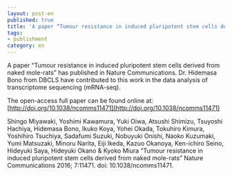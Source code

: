 ```yaml
---
layout: post-en
published: true
title: 'A paper “Tumour resistance in induced pluripotent stem cells derived from naked mole-rats” has published in Nature Communications.'
tags:
- publishment
category: en
---
```

A paper “Tumour resistance in induced pluripotent stem cells derived from naked mole-rats” has published in Nature Communications.
Dr. Hidemasa Bono from DBCLS have contributed to this work in the data analysis of transcriptome sequencing (mRNA-seq).
 
The open-access full paper can be found online at:
[http://doi.org/10.1038/ncomms11471](http://doi.org/10.1038/ncomms11471)
 
Shingo Miyawaki, Yoshimi Kawamura, Yuki Oiwa, Atsushi Shimizu, Tsuyoshi Hachiya, Hidemasa Bono, Ikuko Koya, Yohei Okada, Tokuhiro Kimura, Yoshihiro Tsuchiya, Sadafumi Suzuki, Nobuyuki Onishi, Naoko Kuzumaki, Yumi Matsuzaki, Minoru Narita, Eiji Ikeda, Kazuo Okanoya, Ken-ichiro Seino, Hideyuki Saya, Hideyuki Okano & Kyoko Miura
“Tumour resistance in induced pluripotent stem cells derived from naked mole-rats”
Nature Communications 2016; 7:11471.
doi: 10.1038/ncomms11471.